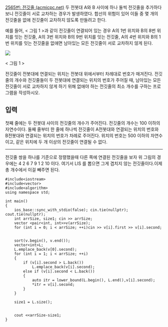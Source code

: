 [2565번: 전깃줄 (acmicpc.net)](https://www.acmicpc.net/problem/2565)
두 전봇대 A와 B 사이에 하나 둘씩 전깃줄을 추가하다 보니 전깃줄이 서로 교차하는 경우가 발생하였다. 합선의 위험이 있어 이들 중 몇 개의 전깃줄을 없애 전깃줄이 교차하지 않도록 만들려고 한다.

예를 들어, < 그림 1 >과 같이 전깃줄이 연결되어 있는 경우 A의 1번 위치와 B의 8번 위치를 잇는 전깃줄, A의 3번 위치와 B의 9번 위치를 잇는 전깃줄, A의 4번 위치와 B의 1번 위치를 잇는 전깃줄을 없애면 남아있는 모든 전깃줄이 서로 교차하지 않게 된다.

![](https://upload.acmicpc.net/d90221dd-eb80-419f-bdfb-5dd4ebac23af/-/preview/)

< 그림 1 >

전깃줄이 전봇대에 연결되는 위치는 전봇대 위에서부터 차례대로 번호가 매겨진다. 전깃줄의 개수와 전깃줄들이 두 전봇대에 연결되는 위치의 번호가 주어질 때, 남아있는 모든 전깃줄이 서로 교차하지 않게 하기 위해 없애야 하는 전깃줄의 최소 개수를 구하는 프로그램을 작성하시오.

## 입력

첫째 줄에는 두 전봇대 사이의 전깃줄의 개수가 주어진다. 전깃줄의 개수는 100 이하의 자연수이다. 둘째 줄부터 한 줄에 하나씩 전깃줄이 A전봇대와 연결되는 위치의 번호와 B전봇대와 연결되는 위치의 번호가 차례로 주어진다. 위치의 번호는 500 이하의 자연수이고, 같은 위치에 두 개 이상의 전깃줄이 연결될 수 없다.

-------------------------------------------

전깃줄 쌍을 하나를 기준으로 정렬했을때 다른 쪽에 연결된 전깃줄을 보자
위 그림의 경우에는
4 2 6 7 9 1 2 10 이다. 
여기서 LIS 를 뽑으면 그게 겹치지 않는 전깃줄이다.이제 총 개수에서 이걸 빼주면 된다.
```
#include<iostream>
#include<vector>
#include<algorithm>
using namespace std;

int main()
{
	ios_base::sync_with_stdio(false); cin.tie(nullptr); cout.tie(nullptr);
	int arrSize, size1; cin >> arrSize;
	vector <pair<int, int>>v(arrSize);
	for (int i = 0; i < arrSize; ++i)cin >> v[i].first >> v[i].second;


	sort(v.begin(), v.end());
	vector<int>L;
	L.emplace_back(v[0].second);
	for (int i = 1; i < arrSize; ++i)
	{
		if (v[i].second > L.back())
			L.emplace_back(v[i].second);
		else if (v[i].second < L.back())
		{
			auto itr = lower_bound(L.begin(), L.end(),v[i].second);
			*itr = v[i].second;
		}
	}

	size1 = L.size();


	cout <<arrSize-size1;
}
```
